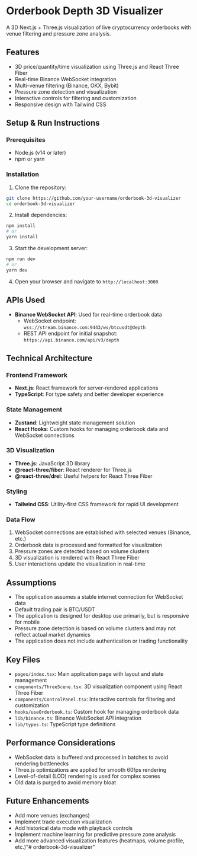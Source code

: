 # Orderbook Depth 3D Visualizer

A 3D Next.js + Three.js visualization of live cryptocurrency orderbooks with venue filtering and pressure zone analysis.

## Features

- 3D price/quantity/time visualization using Three.js and React Three Fiber
- Real-time Binance WebSocket integration
- Multi-venue filtering (Binance, OKX, Bybit)
- Pressure zone detection and visualization
- Interactive controls for filtering and customization
- Responsive design with Tailwind CSS

## Setup & Run Instructions

### Prerequisites

- Node.js (v14 or later)
- npm or yarn

### Installation

1. Clone the repository:
```bash
git clone https://github.com/your-username/orderbook-3d-visualizer
cd orderbook-3d-visualizer
```

2. Install dependencies:
```bash
npm install
# or
yarn install
```

3. Start the development server:
```bash
npm run dev
# or
yarn dev
```

4. Open your browser and navigate to `http://localhost:3000`

## APIs Used

- **Binance WebSocket API**: Used for real-time orderbook data
  - WebSocket endpoint: `wss://stream.binance.com:9443/ws/btcusdt@depth`
  - REST API endpoint for initial snapshot: `https://api.binance.com/api/v3/depth`

## Technical Architecture

### Frontend Framework

- **Next.js**: React framework for server-rendered applications
- **TypeScript**: For type safety and better developer experience

### State Management

- **Zustand**: Lightweight state management solution
- **React Hooks**: Custom hooks for managing orderbook data and WebSocket connections

### 3D Visualization

- **Three.js**: JavaScript 3D library
- **@react-three/fiber**: React renderer for Three.js
- **@react-three/drei**: Useful helpers for React Three Fiber

### Styling

- **Tailwind CSS**: Utility-first CSS framework for rapid UI development

### Data Flow

1. WebSocket connections are established with selected venues (Binance, etc.)
2. Orderbook data is processed and formatted for visualization
3. Pressure zones are detected based on volume clusters
4. 3D visualization is rendered with React Three Fiber
5. User interactions update the visualization in real-time

## Assumptions

- The application assumes a stable internet connection for WebSocket data
- Default trading pair is BTC/USDT
- The application is designed for desktop use primarily, but is responsive for mobile
- Pressure zone detection is based on volume clusters and may not reflect actual market dynamics
- The application does not include authentication or trading functionality

## Key Files

- `pages/index.tsx`: Main application page with layout and state management
- `components/ThreeScene.tsx`: 3D visualization component using React Three Fiber
- `components/ControlPanel.tsx`: Interactive controls for filtering and customization
- `hooks/useOrderbook.ts`: Custom hook for managing orderbook data
- `lib/binance.ts`: Binance WebSocket API integration
- `lib/types.ts`: TypeScript type definitions

## Performance Considerations

- WebSocket data is buffered and processed in batches to avoid rendering bottlenecks
- Three.js optimizations are applied for smooth 60fps rendering
- Level-of-detail (LOD) rendering is used for complex scenes
- Old data is purged to avoid memory bloat

## Future Enhancements

- Add more venues (exchanges)
- Implement trade execution visualization
- Add historical data mode with playback controls
- Implement machine learning for predictive pressure zone analysis
- Add more advanced visualization features (heatmaps, volume profile, etc.)"# orderbook-3d-visualizer" 
